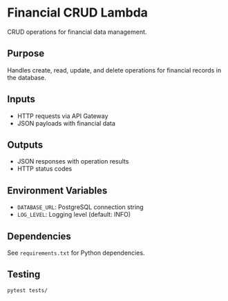 # Financial CRUD Lambda

CRUD operations for financial data management.

## Purpose
Handles create, read, update, and delete operations for financial records in the database.

## Inputs
- HTTP requests via API Gateway
- JSON payloads with financial data

## Outputs
- JSON responses with operation results
- HTTP status codes

## Environment Variables
- `DATABASE_URL`: PostgreSQL connection string
- `LOG_LEVEL`: Logging level (default: INFO)

## Dependencies
See `requirements.txt` for Python dependencies.

## Testing
```bash
pytest tests/
```
